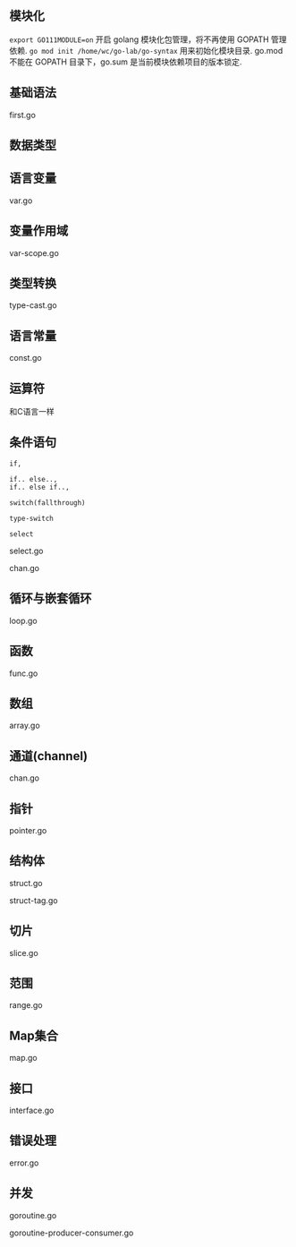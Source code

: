 ## 模块化
`export GO111MODULE=on` 开启 golang 模块化包管理，将不再使用 GOPATH 管理依赖.
`go mod init /home/wc/go-lab/go-syntax` 用来初始化模块目录.
go.mod 不能在 GOPATH 目录下，go.sum 是当前模块依赖项目的版本锁定.

## 基础语法
first.go

## 数据类型
## 语言变量
var.go

## 变量作用域
var-scope.go

## 类型转换
type-cast.go

## 语言常量
const.go

## 运算符
和C语言一样

## 条件语句
    if,

    if.. else..,
    if.. else if..,

    switch(fallthrough)

    type-switch

    select 

select.go

chan.go

## 循环与嵌套循环
loop.go

## 函数
func.go

## 数组
array.go

## 通道(channel)
chan.go

## 指针
pointer.go

## 结构体
struct.go

struct-tag.go

## 切片
slice.go

## 范围
range.go

## Map集合
map.go

## 接口
interface.go

## 错误处理
error.go

## 并发
goroutine.go

goroutine-producer-consumer.go
